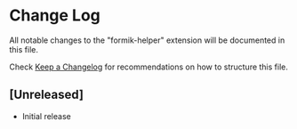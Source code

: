 # Change Log

All notable changes to the "formik-helper" extension will be documented in this file.

Check [Keep a Changelog](http://keepachangelog.com/) for recommendations on how to structure this file.

## [Unreleased]

- Initial release